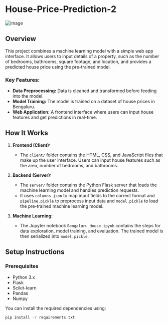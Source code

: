 # House-Price-Prediction-2
![image](https://github.com/user-attachments/assets/401459c3-9dd4-48e7-a3a5-417263e61691)



## Overview

This project combines a machine learning model with a simple web app interface. It allows users to input details of a property, such as the number of bedrooms, bathrooms, square footage, and location, and provides a predicted house price using the pre-trained model.

### Key Features:
- **Data Preprocessing:** Data is cleaned and transformed before feeding into the model.
- **Model Training:** The model is trained on a dataset of house prices in Bengaluru.
- **Web Application:** A frontend interface where users can input house features and get predictions in real-time.

## How It Works

1. **Frontend (Client):** 
   - The `client/` folder contains the HTML, CSS, and JavaScript files that make up the user interface. Users can input house features such as the area, number of bedrooms, and bathrooms.
   
2. **Backend (Server):**
   - The `server/` folder contains the Python Flask server that loads the machine learning model and handles prediction requests. 
   - It uses `columns.json` to map input fields to the correct format and `pipeline.pickle` to preprocess input data and `model.pickle` to load the pre-trained machine learning model.

3. **Machine Learning:**
   - The Jupyter notebook `Bengaluru_House.ipynb` contains the steps for data exploration, model training, and evaluation. The trained model is then serialized into `model.pickle`.

## Setup Instructions

### Prerequisites

- Python 3.x
- Flask
- Scikit-learn
- Pandas
- Numpy

You can install the required dependencies using:

```bash
pip install -r requirements.txt




